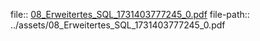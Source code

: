 file:: [08_Erweitertes_SQL_1731403777245_0.pdf](../assets/08_Erweitertes_SQL_1731403777245_0.pdf)
file-path:: ../assets/08_Erweitertes_SQL_1731403777245_0.pdf
